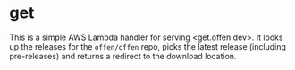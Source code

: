 # get

This is a simple AWS Lambda handler for serving <get.offen.dev>. It looks up the releases for the `offen/offen` repo, picks the latest release (including pre-releases) and returns a redirect to the download location.


